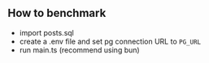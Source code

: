## How to benchmark
 * import posts.sql
 * create a .env file and set pg connection URL to `PG_URL`
 * run main.ts (recommend using bun)